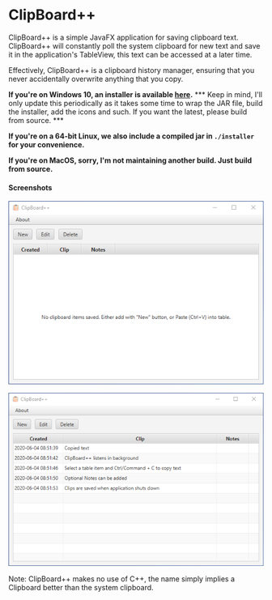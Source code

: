 # ClipBoard++
ClipBoard++ is a simple JavaFX application for saving clipboard text.
ClipBoard++ will constantly poll the system clipboard for new text and save it in
the application's TableView, this text can be accessed at a later time.

Effectively, ClipBoard++ is a clipboard history manager, ensuring that you 
never accidentally overwrite anything that you copy.

**If you're on Windows 10, an installer is available [here](./installer/clipboard++_setup_win10_64-bit.exe).**
*** Keep in mind, I'll only update this periodically as it takes some time to wrap the JAR file, 
build the installer, add the icons and such. If you want the latest, please build from source. ***

**If you're on a 64-bit Linux, we also include a compiled jar in `./installer` for your convenience.**

**If you're on MacOS, sorry, I'm not maintaining another build. Just build from source.**

#### Screenshots
![screenshot1](./img/ClipBoard++(1).png)

![screenshot2](./img/ClipBoard++(2).png)

Note: ClipBoard++ makes no use of C++, the name simply implies a Clipboard better than
the system clipboard.
